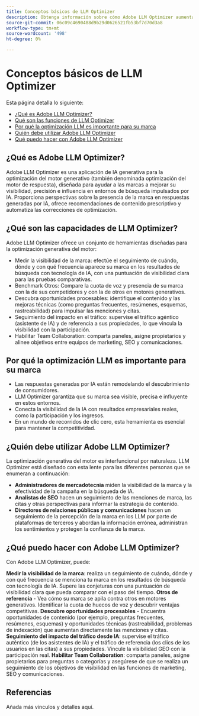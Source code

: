 ```yaml
---
title: Conceptos básicos de LLM Optimizer
description: Obtenga información sobre cómo Adobe LLM Optimizer aumenta la visibilidad de la marca en la búsqueda impulsada por IA. Realice un seguimiento de menciones, citas y perspectivas. Empiece a optimizar hoy para mejorar la participación y la influencia.
source-git-commit: 06c09c4690488d9b29d0626521fb53bf7d70d3a8
workflow-type: tm+mt
source-wordcount: '498'
ht-degree: 0%

---
```



# Conceptos básicos de LLM Optimizer

Esta página detalla lo siguiente:

* [¿Qué es Adobe LLM Optimizer?](#what-is-adobe-llm-optimizer)
* [Qué son las funciones de LLM Optimizer](#what-are-llm-optimizer-capabilities)
* [Por qué la optimización LLM es importante para su marca](#why-llm-optimization-matters-for-your-brand)
* [Quién debe utilizar Adobe LLM Optimizer](#who-should-use-adobe-llm-optimizer)
* [Qué puedo hacer con Adobe LLM Optimizer](#what-can-i-do-with-adobe-llm-optimizer)

## ¿Qué es Adobe LLM Optimizer?

Adobe LLM Optimizer es una aplicación de IA generativa para la optimización del motor generativo (también denominada optimización del motor de respuesta), diseñada para ayudar a las marcas a mejorar su visibilidad, precisión e influencia en entornos de búsqueda impulsados por IA. Proporciona perspectivas sobre la presencia de la marca en respuestas generadas por IA, ofrece recomendaciones de contenido prescriptivo y automatiza las correcciones de optimización.

## ¿Qué son las capacidades de LLM Optimizer?

Adobe LLM Optimizer ofrece un conjunto de herramientas diseñadas para la optimización generativa del motor:

* Medir la visibilidad de la marca: efectúe el seguimiento de cuándo, dónde y con qué frecuencia aparece su marca en los resultados de búsqueda con tecnología de IA, con una puntuación de visibilidad clara para las pruebas comparativas.
* Benchmark Otros: Compare la cuota de voz y presencia de su marca con la de sus competidores y con la de otros en motores generativos.
* Descubra oportunidades procesables: identifique el contenido y las mejoras técnicas (como preguntas frecuentes, resúmenes, esquemas, rastreabilidad) para impulsar las menciones y citas.
* Seguimiento del impacto en el tráfico: supervise el tráfico agéntico (asistente de IA) y de referencia a sus propiedades, lo que vincula la visibilidad con la participación.
* Habilitar Team Collaboration: comparta paneles, asigne propietarios y alinee objetivos entre equipos de marketing, SEO y comunicaciones.

## Por qué la optimización LLM es importante para su marca

* Las respuestas generadas por IA están remodelando el descubrimiento de consumidores.
* LLM Optimizer garantiza que su marca sea visible, precisa e influyente en estos entornos.
* Conecta la visibilidad de la IA con resultados empresariales reales, como la participación y los ingresos.
* En un mundo de recorridos de clic cero, esta herramienta es esencial para mantener la competitividad.

## ¿Quién debe utilizar Adobe LLM Optimizer?

La optimización generativa del motor es interfuncional por naturaleza. LLM Optimizer está diseñado con esta lente para las diferentes personas que se enumeran a continuación:

* **Administradores de mercadotecnia** miden la visibilidad de la marca y la efectividad de la campaña en la búsqueda de IA.
* **Analistas de SEO** hacen un seguimiento de las menciones de marca, las citas y otras perspectivas para informar la estrategia de contenido.
* **Directores de relaciones públicas y comunicaciones** hacen un seguimiento de la percepción de la marca en los LLM por parte de plataformas de terceros y abordan la información errónea, administran los sentimientos y protegen la confianza de la marca.

## ¿Qué puedo hacer con Adobe LLM Optimizer?

Con Adobe LLM Optimizer, puede:

**Medir la visibilidad de la marca**: realiza un seguimiento de cuándo, dónde y con qué frecuencia se menciona tu marca en los resultados de búsqueda con tecnología de IA. Supere las conjeturas con una puntuación de visibilidad clara que pueda comparar con el paso del tiempo.
**Otros de referencia** - Vea cómo su marca se apila contra otros en motores generativos. Identificar la cuota de huecos de voz y descubrir ventajas competitivas.
**Descubre oportunidades procesables** - Encuentra oportunidades de contenido (por ejemplo, preguntas frecuentes, resúmenes, esquemas) y oportunidades técnicas (rastreabilidad, problemas de indexación) que aumentan directamente las menciones y citas.
**Seguimiento del impacto del tráfico desde IA**: supervise el tráfico auténtico (de los asistentes de IA) y el tráfico de referencia (los clics de los usuarios en las citas) a sus propiedades. Vincule la visibilidad GEO con la participación real.
**Habilitar Team Collaboration**: comparta paneles, asigne propietarios para preguntas o categorías y asegúrese de que se realiza un seguimiento de los objetivos de visibilidad en las funciones de marketing, SEO y comunicaciones.


## Referencias

Añada más vínculos y detalles aquí.








<!--## Understanding Brand Visibility and AI Search

Use these as guidelines for creating tutorials - some may be covered already in docs

## Using the Brand Presence Dashboard

* Visibility Score
* Mentions and Citations
* Competitor Benchmarking
* Sentiment Trend Analysis


## Exploring the Data Insights Table

* Topic-Level Performance
* Sentiment and Position Analysis
* Citation Breakdown
* Optimization Prioritization


## Tracking Agentic Traffic from AI Crawlers

* Setup and Activation
* Traffic Distribution and Trends
* User Agent and URL Performance Analysis


## Measuring Referral Traffic from AI Citations

* Setup and Activation
* Source, Region, and Channel Filters
* Top Referral URLs and Traffic Quality


## Inspecting URL Performance in AI Responses

* Cited URLs and Prompt Coverage
* Competing URLs and Citation Trends


## Identifying Optimization Opportunities

* Content Fixes (Headings, FAQs, Canonicals)
* Technical Fixes (Blocked Agents, Errors)
* Third-Party Influence Strategies

## Collaborating Across Teams

* Workspace Sharing
* Role-Based Dashboards
* Prompt and Category Ownership


## Configuring Your Brand Monitoring Setup

* Categories and Topics
* Brand and Competitor Aliases
* Domain Switching and Customization -->














